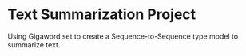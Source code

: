 # Text Summarization Project

Using Gigaword set to create a Sequence-to-Sequence type model to summarize text.
